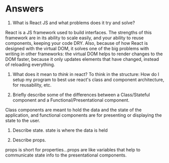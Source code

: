 # Answers

1.  What is React JS and what problems does it try and solve?

React is a JS framework used to build interfaces. The strengths of this framework are in its ability to scale easily, and your ability to reuse components, keeping your code DRY. Also, because of how React is designed with the virtual DOM, it solves one of the big problems with writing in other frameworks: the virtual DOM helps to render changes to the DOM faster, because it only updates elements that have changed, instead of reloading everything.
1.  What does it mean to _think_ in react?
To think in the structure: How do I setup my program to best use react's class and component architecture, for reusability, etc.

1.  Briefly describe some of the differences between a Class/Stateful component and a Functional/Presentational component.

 Class components are meant to hold the data and the state of the application, and functional components are for presenting or displaying the state to the user.
1.  Describe state.
state is where the data is held

1.  Describe props.

props is short for properties...props are like variables that help to communicate state info to the presentational components.
